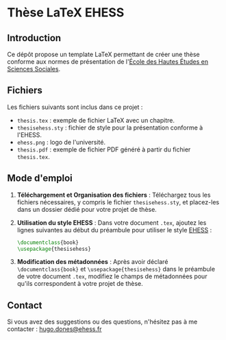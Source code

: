 # Thèse LaTeX EHESS

## Introduction

Ce dépôt propose un template LaTeX permettant de créer une thèse conforme aux normes de présentation de l'[École des Hautes Études en Sciences Sociales](https://www.ehess.fr/).


## Fichiers

Les fichiers suivants sont inclus dans ce projet :

- `thesis.tex` : exemple de fichier LaTeX avec un chapitre.
- `thesisehess.sty` : fichier de style pour la présentation conforme à l'EHESS.
- `ehess.png` : logo de l'université.
- `thesis.pdf` : exemple de fichier PDF généré à partir du fichier `thesis.tex`.

## Mode d'emploi

1. **Téléchargement et Organisation des fichiers** : Téléchargez tous les fichiers nécessaires, y compris le fichier `thesisehess.sty`, et placez-les dans un dossier dédié pour votre projet de thèse.

2. **Utilisation du style EHESS** : Dans votre document `.tex`, ajoutez les lignes suivantes au début du préambule pour utiliser le style [EHESS](https://www.ehess.fr/) :

    ```latex
    \documentclass{book}
    \usepackage{thesisehess}
    ```

3. **Modification des métadonnées** : Après avoir déclaré `\documentclass{book}` et `\usepackage{thesisehess}` dans le préambule de votre document `.tex`, modifiez le champs de métadonnées pour qu'ils correspondent à votre projet de thèse.

## Contact

Si vous avez des suggestions ou des questions, n'hésitez pas à me contacter : [hugo.dones@ehess.fr](mailto:hugo.dones@ehess.fr)





